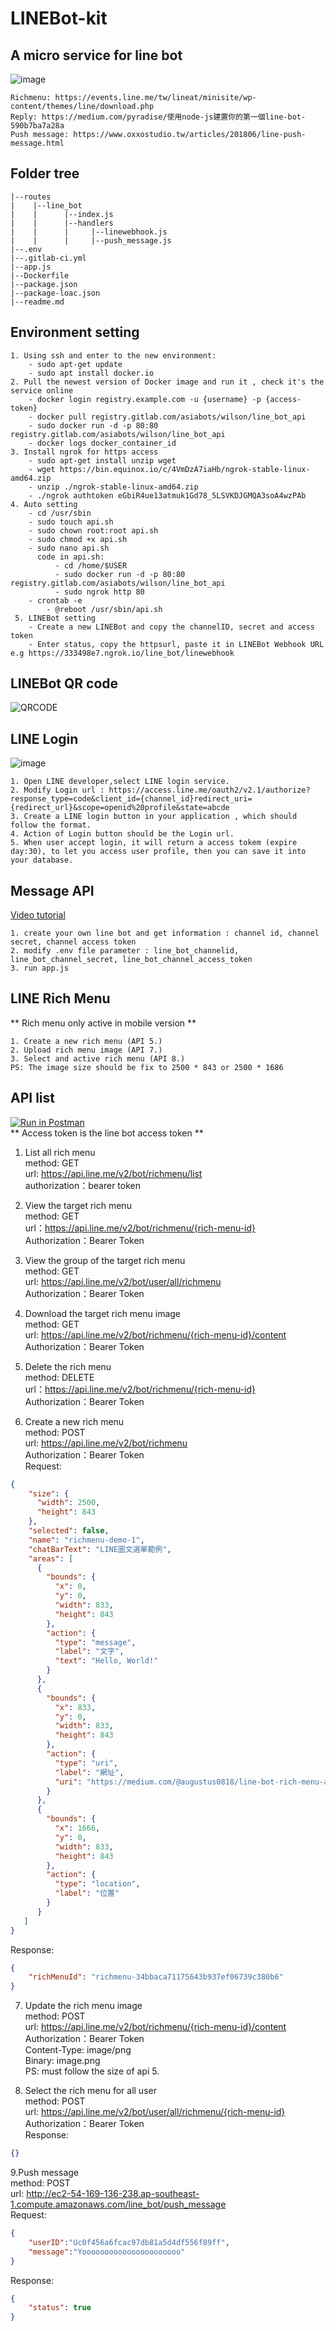 # LINEBot-kit
## A micro service for line bot
![image](https://i.imgur.com/SND67kP.png)
```url
Richmenu: https://events.line.me/tw/lineat/minisite/wp-content/themes/line/download.php
Reply: https://medium.com/pyradise/使用node-js建置你的第一個line-bot-590b7ba7a28a
Push message: https://www.oxxostudio.tw/articles/201806/line-push-message.html
```

## Folder tree
```text
|--routes
|    |--line_bot
|    |      |--index.js
|    |      |--handlers
|    |      |     |--linewebhook.js
|    |      |     |--push_message.js          
|--.env
|--.gitlab-ci.yml
|--app.js
|--Dockerfile
|--package.json
|--package-loac.json
|--readme.md
```

## Environment setting
```text
1. Using ssh and enter to the new environment:
    - sudo apt-get update
    - sudo apt install docker.io
2. Pull the newest version of Docker image and run it , check it's the service online
    - docker login registry.example.com -u {username} -p {access-token}  
    - docker pull registry.gitlab.com/asiabots/wilson/line_bot_api
    - sudo docker run -d -p 80:80 registry.gitlab.com/asiabots/wilson/line_bot_api
    - docker logs docker_container_id
3. Install ngrok for https access
    - sudo apt-get install unzip wget
    - wget https://bin.equinox.io/c/4VmDzA7iaHb/ngrok-stable-linux-amd64.zip
    - unzip ./ngrok-stable-linux-amd64.zip
    - ./ngrok authtoken eGbiR4ue13atmuk1Gd78_5LSVKDJGMQA3soA4wzPAb    
4. Auto setting
    - cd /usr/sbin
    - sudo touch api.sh
    - sudo chown root:root api.sh
    - sudo chmod +x api.sh
    - sudo nano api.sh
      code in api.sh:
          - cd /home/$USER
          - sudo docker run -d -p 80:80 registry.gitlab.com/asiabots/wilson/line_bot_api
          - sudo ngrok http 80
    - crontab -e
        - @reboot /usr/sbin/api.sh
 5. LINEBot setting
    - Create a new LINEBot and copy the channelID, secret and access token
    - Enter status, copy the httpsurl, paste it in LINEBot Webhook URL e.g https://333498e7.ngrok.io/line_bot/linewebhook
```
## LINEBot QR code
![QRCODE](https://i.imgur.com/6jSmB6T.png)

## LINE Login
![image](https://i.imgur.com/t28VdhV.png)
```text
1. Open LINE developer,select LINE login service.
2. Modify Login url : https://access.line.me/oauth2/v2.1/authorize?response_type=code&client_id={channel_id}redirect_uri={redirect_url}&scope=openid%20profile&state=abcde
3. Create a LINE login button in your application , which should follow the format.
4. Action of Login button should be the Login url.
5. When user accept login, it will return a access tokem (expire day:30), to let you access user profile, then you can save it into your database.
```

## Message API
[Video tutorial](https://www.youtube.com/watch?v=3J3ne9D8whU)
```
1. create your own line bot and get information : channel id, channel secret, channel access token
2. modify .env file parameter : line_bot_channelid, line_bot_channel_secret, line_bot_channel_access_token
3. run app.js
```

## LINE Rich Menu
** Rich menu only active in mobile version ** <br >
```text
1. Create a new rich menu (API 5.)
2. Upload rich menu image (API 7.)
3. Select and active rich menu (API 8.)
PS: The image size should be fix to 2500 * 843 or 2500 * 1686
```

## API list
[![Run in Postman](https://run.pstmn.io/button.svg)](https://app.getpostman.com/run-collection/ebb182e53d08d766e970) <br >
** Access token is the line  bot access token ** <br >
1. List all rich menu <br >
method: GET <br >
url: https://api.line.me/v2/bot/richmenu/list <br >
authorization：bearer token <br >

2. View the target rich menu <br >
method: GET <br >
url：https://api.line.me/v2/bot/richmenu/{rich-menu-id} <br >
Authorization：Bearer Token

3. View the group of the target rich menu <br >
method: GET <br >
url: https://api.line.me/v2/bot/user/all/richmenu <br >
Authorization：Bearer Token <br >

4. Download the target rich menu image <br >
method: GET <br >
url: https://api.line.me/v2/bot/richmenu/{rich-menu-id}/content <br >
Authorization：Bearer Token

4. Delete the rich menu <br >
method: DELETE <br >
url：https://api.line.me/v2/bot/richmenu/{rich-menu-id} <br >
Authorization：Bearer Token

5. Create a new rich menu <br >
method: POST <br >
url: https://api.line.me/v2/bot/richmenu <br >
Authorization：Bearer Token <br >
Request: <br >
```json
{
    "size": {
      "width": 2500,
      "height": 843
    },
    "selected": false,
    "name": "richmenu-demo-1",
    "chatBarText": "LINE圖文選單範例",
    "areas": [
      {
        "bounds": {
          "x": 0,
          "y": 0,
          "width": 833,
          "height": 843
        },
        "action": {
          "type": "message",
          "label": "文字",
          "text": "Hello, World!"
        }
      },
      {
        "bounds": {
          "x": 833,
          "y": 0,
          "width": 833,
          "height": 843
        },
        "action": {
          "type": "uri",
          "label": "網址",
          "uri": "https://medium.com/@augustus0818/line-bot-rich-menu-aa5fa67ac6ae"
        }
      },
      {
        "bounds": {
          "x": 1666,
          "y": 0,
          "width": 833,
          "height": 843
        },
        "action": {
          "type": "location",
          "label": "位置"
        }
      }
   ]
}
```
Response: <br>
```json
{
    "richMenuId": "richmenu-34bbaca71175643b937ef06739c380b6"
}
```

7. Update the rich menu image <br >
method: POST <br >
url: https://api.line.me/v2/bot/richmenu/{rich-menu-id}/content <br >
Authorization：Bearer Token <br >
Content-Type: image/png <br >
Binary: image.png <br >
PS: must follow the size of api 5. <br >

8. Select the rich menu for all user <br >
method: POST <br >
url: https://api.line.me/v2/bot/user/all/richmenu/{rich-menu-id} <br >
Authorization：Bearer Token <br >
Response: <br>
```json
{}
```

9.Push message <br >
method: POST <br >
url: http://ec2-54-169-136-238.ap-southeast-1.compute.amazonaws.com/line_bot/push_message <br >
Request: <br >
```json
{
	"userID":"Uc0f456a6fcac97db81a5d4df556f89ff",
	"message":"Yoooooooooooooooooooooo"
}
```
Response: <br >
```json
{
    "status": true
}
```